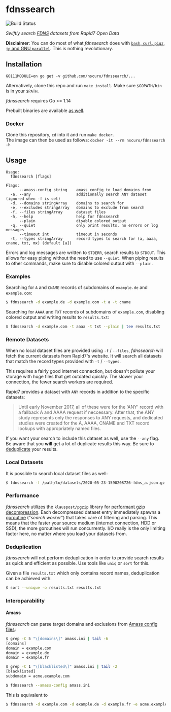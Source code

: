 # fdnssearch

![Build Status](https://github.com/nscuro/fdnssearch/workflows/Continuous%20Integration/badge.svg?branch=master)

*Swiftly search [FDNS](ttps://github.com/rapid7/sonar/wiki/Forward-DNS) datasets from Rapid7 Open Data*

**Disclaimer**: You can do most of what *fdnssearch* does with [`bash`, `curl`, `pigz`, `jq` and GNU `parallel`](https://github.com/rapid7/sonar/wiki/Analyzing-Datasets). This is nothing revolutionary.

## Installation

`GO111MODULE=on go get -v github.com/nscuro/fdnssearch/...`

Alternatively, clone this repo and run `make install`. Make sure `$GOPATH/bin` is in your `$PATH`.

*fdnssearch* requires Go >= 1.14

Prebuilt binaries are available [as well](https://github.com/nscuro/fdnssearch/releases/).

### Docker

Clone this repository, `cd` into it and run `make docker`.  
The image can then be used as follows: `docker -it --rm nscuro/fdnssearch -h`

## Usage

```
Usage:
  fdnssearch [flags]

Flags:
      --amass-config string    amass config to load domains from
  -a, --any                    additionally search ANY dataset (ignored when -f is set)
  -d, --domains stringArray    domains to search for
  -e, --excludes stringArray   domains to exclude from search
  -f, --files stringArray      dataset files
  -h, --help                   help for fdnssearch
      --plain                  disable colored output
  -q, --quiet                  only print results, no errors or log messages
      --timeout int            timeout in seconds
  -t, --types stringArray      record types to search for (a, aaaa, cname, txt, mx) (default [a])
```

Errors and log messages are written to `STDERR`, search results to `STDOUT`. This allows for easy piping without the need to use `--quiet`. When piping results to other commands, make sure to disable colored output with `--plain`.

### Examples

Searching for `A` and `CNAME` records of subdomains of `example.de` and `example.com`:

```bash
$ fdnssearch -d example.de -d example.com -t a -t cname
```

Searching for `AAAA` and `TXT` records of subdomains of `example.com`, disabling colored output and writing results to `results.txt`:

```bash
$ fdnssearch -d example.com -t aaaa -t txt --plain | tee results.txt
```

### Remote Datasets

When no local dataset files are provided using `-f` / `--files`, *fdnssearch* will fetch the current datasets from Rapid7's website. It will search all datasets that match the record types provided with `-t` / `--types`. 

This requires a fairly good internet connection, but doesn't pollute your storage with huge files that get outdated quickly. The slower your connection, the fewer search workers are required.

Rapid7 provides a dataset with `ANY` records in addition to the specific datasets:

> Until early November 2017, all of these were for the 'ANY' record with a fallback A and AAAA request if neccessary. After that, the ANY study represents only the responses to ANY requests, and dedicated studies were created for the A, AAAA, CNAME and TXT record lookups with appropriately named files.

If you want your search to include this dataset as well, use the `--any` flag. Be aware that you **will** get a lot of duplicate results this way. Be sure to [deduplicate](#deduplication) your results. 

### Local Datasets

It is possible to search local dataset files as well:

```bash
$ fdnssearch -f /path/to/datasets/2020-05-23-1590208726-fdns_a.json.gz -d example.com
```

### Performance

*fdnssearch* utilizes the `klauspost/pgzip` library for [performant gzip decompression](https://github.com/klauspost/pgzip#decompression-1).
Each decompressed dataset entry immediately spawns a [goroutine](https://golangbot.com/goroutines/) ("*search worker*") that takes care of 
filtering and parsing. This means that the faster your source medium (internet connection, HDD or SSD), the more goroutines will run concurrently.
I/O really is the only limiting factor here, no matter where you load your datasets from.

### Deduplication

*fdnssearch* will not perform deduplication in order to provide search results as quick and efficient as possible. Use tools like `uniq` or `sort` for this.

Given a file `results.txt` which only contains record names, deduplication can be achieved with:

```bash
$ sort --unique -o results.txt results.txt
```

### Interoparability

#### Amass

*fdnssearch* can parse target domains and exclusions from [Amass config files](https://github.com/OWASP/Amass/blob/master/examples/config.ini):

```bash
$ grep -C 5 "\[domains\]" amass.ini | tail -6
[domains]
domain = example.com
domain = example.de
domain = example.fr

$ grep -C 1 "\[blacklisted\]" amass.ini | tail -2
[blacklisted]
subdomain = acme.example.com

$ fdnssearch --amass-config amass.ini
```

This is equivalent to

```bash
$ fdnssearch -d example.com -d example.de -d example.fr -e acme.example.com
```
